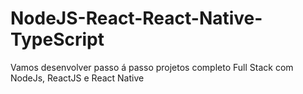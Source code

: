 # NodeJS-React-React-Native-TypeScript
Vamos desenvolver passo á passo projetos completo Full Stack com NodeJs, ReactJS e React Native
